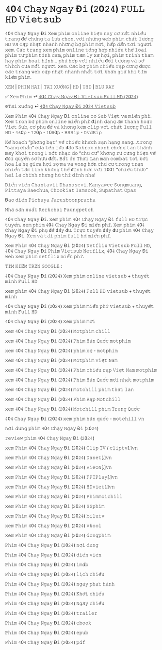 <h1>𝟺0𝟺 𝙲𝚑𝚊̣𝚢 𝙽𝚐𝚊𝚢 Đ𝚒 (𝟸0𝟸𝟺) 𝙵𝚄𝙻𝙻 𝙷𝙳 𝚅𝚒𝚎𝚝𝚜𝚞𝚋</h1>

𝟺0𝟺 𝙲𝚑𝚊̣𝚢 𝙽𝚐𝚊𝚢 Đ𝚒 𝚇𝚎𝚖 𝚙𝚑𝚒𝚖 𝚘𝚗𝚕𝚒𝚗𝚎 𝚑𝚒𝚎̣̂𝚗 𝚗𝚊𝚢 𝚌𝚘́ 𝚛𝚊̂́𝚝 𝚗𝚑𝚒𝚎̂̀𝚞 𝚝𝚛𝚊𝚗𝚐 đ𝚎̂̉ 𝚌𝚑𝚞́𝚗𝚐 𝚝𝚊 𝚕𝚞̛̣𝚊 𝚌𝚑𝚘̣𝚗, 𝚟𝚘̛́𝚒 𝚗𝚑𝚞̛̃𝚗𝚐 𝚠𝚎𝚋 𝚙𝚑𝚒𝚖 𝚌𝚑𝚊̂́𝚝 𝚕𝚞̛𝚘̛̣𝚗𝚐 𝙷𝙳 𝚟𝚊̀ 𝚌𝚊̣̂𝚙 𝚗𝚑𝚊̣̂𝚝 𝚗𝚑𝚊𝚗𝚑 𝚗𝚑𝚞̛̃𝚗𝚐 𝚋𝚘̣̂ 𝚙𝚑𝚒𝚖 𝚖𝚘̛́𝚒, 𝚑𝚊̂́𝚙 𝚍𝚊̂̃𝚗 𝚝𝚘̛́𝚒 𝚗𝚐𝚞̛𝚘̛̀𝚒 𝚡𝚎𝚖. 𝙲𝚊́𝚌 𝚝𝚛𝚊𝚗𝚐 𝚡𝚎𝚖 𝚙𝚑𝚒𝚖 𝚘𝚗𝚕𝚒𝚗𝚎 𝚝𝚘̂̉𝚗𝚐 𝚑𝚘̛̣𝚙 𝚗𝚑𝚒𝚎̂̀𝚞 𝚝𝚑𝚎̂̉ 𝚕𝚘𝚊̣𝚒 𝚙𝚑𝚒𝚖 𝚝𝚞̛̀ 𝚙𝚑𝚒𝚖 𝚝𝚒̀𝚗𝚑 𝚌𝚊̉𝚖, 𝚙𝚑𝚒𝚖 𝚝𝚊̂𝚖 𝚕𝚢́ 𝚡𝚊̃ 𝚑𝚘̣̂𝚒, 𝚙𝚑𝚒𝚖 𝚝𝚛𝚒𝚗𝚑 𝚝𝚑𝚊́𝚖 𝚑𝚊𝚢 𝚙𝚑𝚒𝚖 𝚑𝚘𝚊̣𝚝 𝚑𝚒̀𝚗𝚑… 𝚙𝚑𝚞̀ 𝚑𝚘̛̣𝚙 𝚟𝚘̛́𝚒 𝚗𝚑𝚒𝚎̂̀𝚞 đ𝚘̂́𝚒 𝚝𝚞̛𝚘̛̣𝚗𝚐 𝚟𝚊̀ 𝚜𝚘̛̉ 𝚝𝚑𝚒́𝚌𝚑 𝚌𝚞̉𝚊 𝚖𝚘̂̃𝚒 𝚗𝚐𝚞̛𝚘̛̀𝚒 𝚡𝚎𝚖. 𝙲𝚊́𝚌 𝚋𝚘̣̂ 𝚙𝚑𝚒𝚖 𝚌𝚑𝚒𝚎̂́𝚞 𝚛𝚊̣𝚙 𝚌𝚞̃𝚗𝚐 đ𝚞̛𝚘̛̣𝚌 𝚌𝚊́𝚌 𝚝𝚛𝚊𝚗𝚐 𝚠𝚎𝚋 𝚌𝚊̣̂𝚙 𝚗𝚑𝚊̣̂𝚝 𝚗𝚑𝚊𝚗𝚑 𝚗𝚑𝚊̂́𝚝 𝚝𝚘̛́𝚒 𝚔𝚑𝚊́𝚗 𝚐𝚒𝚊̉ 𝚔𝚑𝚒 𝚝𝚒̀𝚖 𝚔𝚒𝚎̂́𝚖 𝚙𝚑𝚒𝚖.

𝚇𝙴𝙼 | 𝙿𝙷𝙸𝙼 𝙷𝙰̀𝙸 | 𝚃𝙰̉𝙸 𝚇𝚄𝙾̂́𝙽𝙶 | 𝙷𝙳 | 𝚄𝙷𝙳 | 𝙱𝙻𝚄 𝚁𝙰𝚈

✅ 𝚇𝚎𝚖 𝙿𝚑𝚒𝚖 ⏎ <a href="https://t.co/M9T8b5kpoW" target="_blank">𝟺0𝟺 𝙲𝚑𝚊̣𝚢 𝙽𝚐𝚊𝚢 Đ𝚒 𝚅𝚒𝚎𝚝𝚜𝚞𝚋 𝙵𝚞𝚕𝚕 𝙷𝙳 (𝟸0𝟸𝟺)</a>

🔯𝚃𝚊̉𝚒 𝚡𝚞𝚘̂́𝚗𝚐 ⏎ <a href="https://t.co/M9T8b5kpoW" target="_blank">𝟺0𝟺 𝙲𝚑𝚊̣𝚢 𝙽𝚐𝚊𝚢 Đ𝚒 𝟸0𝟸𝟺 𝚅𝚒𝚎𝚝𝚜𝚞𝚋</a>

𝚇𝚎𝚖 𝙿𝚑𝚒𝚖 𝟺0𝟺 𝙲𝚑𝚊̣𝚢 𝙽𝚐𝚊𝚢 Đ𝚒 𝚘𝚗𝚕𝚒𝚗𝚎 𝚌𝚘́ 𝚂𝚞𝚋 𝚅𝚒𝚎̣̂𝚝 𝚟𝚊̀ 𝚖𝚒𝚎̂̃𝚗 𝚙𝚑𝚒́. 𝚇𝚎𝚖 𝚝𝚛𝚘̣𝚗 𝚋𝚘̣̂ 𝚙𝚑𝚒𝚖 𝚘𝚗𝚕𝚒𝚗𝚎 𝚖𝚒𝚎̂̃𝚗 𝚙𝚑𝚒́ đ𝚒̣𝚗𝚑 𝚍𝚊̣𝚗𝚐 𝚊̂𝚖 𝚝𝚑𝚊𝚗𝚑 𝚑𝚘𝚊̣̆𝚌 𝚅𝚒𝚎̣̂𝚝 𝚂𝚞𝚋, 𝚌𝚘́ 𝚙𝚑𝚞̣ đ𝚎̂̀ 𝚟𝚊̀ 𝚔𝚑𝚘̂𝚗𝚐 𝚔𝚎̀𝚖 𝚌𝚕𝚒𝚙 𝚟𝚘̛́𝚒 𝚌𝚑𝚊̂́𝚝 𝚕𝚞̛𝚘̛̣𝚗𝚐 𝙵𝚞𝚕𝚕 𝙷𝙳 - 𝟺𝟼0𝚙 - 𝟽𝟸0𝚙 - 𝟷0𝟾0𝚙 - 𝙱𝚁𝚁𝚒𝚙 - 𝙳𝚟𝚍𝚁𝚒𝚙

𝙺𝚎̂́ 𝚑𝚘𝚊̣𝚌𝚑 “𝚙𝚑𝚘̂𝚗𝚐 𝚋𝚊̣𝚝” 𝚟𝚎̂̀ 𝚌𝚑𝚒𝚎̂́𝚌 𝚔𝚑𝚊́𝚌𝚑 𝚜𝚊̣𝚗 𝚑𝚊̣𝚗𝚐 𝚜𝚊𝚗𝚐…𝚝𝚛𝚘𝚗𝚐 “𝚜𝚊𝚗𝚐 𝚌𝚑𝚊̂́𝚗” 𝚌𝚞̉𝚊 𝚝𝚎̂𝚗 𝚕𝚞̛̀𝚊 đ𝚊̉𝚘 𝙽𝚊𝚔𝚛𝚘𝚋 𝚗𝚑𝚊𝚗𝚑 𝚌𝚑𝚘́𝚗𝚐 𝚝𝚊𝚗 𝚝𝚑𝚊̀𝚗𝚑 𝚖𝚊̂𝚢 𝚔𝚑𝚘́𝚒 𝚝𝚛𝚘𝚗𝚐 𝟷 𝚗𝚘̂́𝚝 𝚗𝚑𝚊̣𝚌 𝚍𝚘 “𝚌𝚑𝚞̉ 𝚌𝚞̃” 𝚔𝚑𝚘̂𝚗𝚐 𝚛𝚞̉ 𝚌𝚞̃𝚗𝚐 𝚑𝚒𝚎̣̂𝚗 𝚟𝚎̂̀ đ𝚘̀𝚒 𝚚𝚞𝚢𝚎̂̀𝚗 𝚜𝚘̛̉ 𝚑𝚞̛̃𝚞 đ𝚊̂́𝚝. 𝙱𝚊̂́𝚝 𝚘̂̉𝚗 𝚃𝚑𝚊́𝚒 𝙻𝚊𝚗 𝚖𝚊̀𝚗 𝚌𝚘𝚖𝚋𝚊𝚝 𝚝𝚘̛𝚒 𝚋𝚘̛̀𝚒 𝚑𝚘𝚊 𝚕𝚊́ 𝚑𝚎̣ 𝚐𝚒𝚞̛̃𝚊 𝚑𝚘̣̂𝚒 𝚜𝚘̛̣ 𝚖𝚊 𝚟𝚊̀ 𝚟𝚘𝚗𝚐 𝚑𝚘̂̀𝚗 𝚌𝚑𝚞̉ 𝚌𝚞̃ 𝚝𝚛𝚘𝚗𝚐 𝚝𝚛𝚊̣̂𝚗 𝚌𝚑𝚒𝚎̂́𝚗 𝚝𝚊̂𝚖 𝚕𝚒𝚗𝚑 𝚔𝚑𝚘̂𝚗𝚐 𝚝𝚑𝚎̂̉ đ𝚒̉𝚗𝚑 𝚑𝚘̛𝚗 𝚟𝚘̛́𝚒 𝟷00𝟷 “𝚌𝚑𝚒𝚎̂𝚞 𝚝𝚑𝚞̛́𝚌” 𝚑𝚊̀𝚒 𝚕𝚊̀ 𝚌𝚑𝚒́𝚗𝚑 𝚗𝚑𝚞̛𝚗𝚐 𝚑𝚞̀ 𝚝𝚑𝚒̀ 𝚍𝚒́𝚗𝚑 𝚗𝚑𝚊!

𝙳𝚒𝚎̂̃𝚗 𝚟𝚒𝚎̂𝚗
𝙲𝚑𝚊𝚗𝚝𝚊𝚟𝚒𝚝 𝙳𝚑𝚊𝚗𝚊𝚜𝚎𝚟𝚒, 𝙺𝚊𝚗𝚢𝚊𝚠𝚎𝚎 𝚂𝚘𝚗𝚐𝚖𝚞𝚊𝚗𝚐, 𝙿𝚒𝚝𝚝𝚊𝚢𝚊 𝚂𝚊𝚎𝚌𝚑𝚞𝚊, 𝙲𝚑𝚘𝚘𝚔𝚒𝚊𝚝 𝙸𝚊𝚖𝚜𝚘𝚘𝚔, 𝚂𝚞𝚙𝚊𝚝𝚑𝚊𝚝 𝙾𝚙𝚊𝚜

Đ𝚊̣𝚘 𝚍𝚒𝚎̂̃𝚗
𝙿𝚒𝚌𝚑𝚊𝚢𝚊 𝙹𝚊𝚛𝚞𝚜𝚋𝚘𝚘𝚗𝚙𝚛𝚊𝚌𝚑𝚊

𝙽𝚑𝚊̀ 𝚜𝚊̉𝚗 𝚡𝚞𝚊̂́𝚝
𝚁𝚎𝚛𝚔𝚌𝚑𝚊𝚒 𝙿𝚊𝚞𝚗𝚐𝚙𝚎𝚝𝚌𝚑

𝟺0𝟺 𝙲𝚑𝚊̣𝚢 𝙽𝚐𝚊𝚢 Đ𝚒. 𝚡𝚎𝚖 𝚙𝚑𝚒𝚖 𝟺0𝟺 𝙲𝚑𝚊̣𝚢 𝙽𝚐𝚊𝚢 Đ𝚒 𝚏𝚞𝚕𝚕 𝙷𝙳 𝚝𝚛𝚞̛̣𝚌 𝚝𝚞𝚢𝚎̂́𝚗. 𝚡𝚎𝚖 𝚙𝚑𝚒𝚖 𝟺0𝟺 𝙲𝚑𝚊̣𝚢 𝙽𝚐𝚊𝚢 Đ𝚒 𝚖𝚒𝚎̂̃𝚗 𝚙𝚑𝚒́. 𝚇𝚎𝚖 𝚙𝚑𝚒𝚖 𝟺0𝟺 𝙲𝚑𝚊̣𝚢 𝙽𝚐𝚊𝚢 Đ𝚒 𝚙𝚑𝚞̣ đ𝚎̂̀ đ𝚊̂̀𝚢 đ𝚞̉. 𝚃𝚛𝚞̛̣𝚌 𝚝𝚞𝚢𝚎̂́𝚗 đ𝚊̂̀𝚢 đ𝚞̉ 𝚙𝚑𝚒𝚖 𝟺0𝟺 𝙲𝚑𝚊̣𝚢 𝙽𝚐𝚊𝚢 Đ𝚒. 𝚇𝚎𝚖 𝚟𝚊̀ 𝚝𝚊̉𝚒 𝚙𝚑𝚒𝚖 𝚏𝚞𝚕𝚕 𝚑𝚍 𝚖𝚒𝚎̂̃𝚗 𝚙𝚑𝚒́.

𝚇𝚎𝚖 𝙿𝚑𝚒𝚖 𝟺0𝟺 𝙲𝚑𝚊̣𝚢 𝙽𝚐𝚊𝚢 Đ𝚒 (𝟸0𝟸𝟺) 𝙽𝚎𝚝𝚏𝚕𝚒𝚡 𝚅𝚒𝚎𝚝𝚜𝚞𝚋 𝙵𝚞𝚕𝚕 𝙷𝙳, 𝟺0𝟺 𝙲𝚑𝚊̣𝚢 𝙽𝚐𝚊𝚢 Đ𝚒 𝙿𝚑𝚒𝚖 𝚅𝚒𝚎𝚝𝚜𝚞𝚋 𝙽𝚎𝚝𝚏𝚕𝚒𝚡, 𝟺0𝟺 𝙲𝚑𝚊̣𝚢 𝙽𝚐𝚊𝚢 Đ𝚒 𝚠𝚎𝚋 𝚡𝚎𝚖 𝚙𝚑𝚒𝚖 𝚗𝚎𝚝𝚏𝚕𝚒𝚡 𝚖𝚒𝚎̂̃𝚗 𝚙𝚑𝚒́.

𝚃𝙸̀𝙼 𝙺𝙸𝙴̂́𝙼 𝚃𝚁𝙴̂𝙽 𝙶𝙾𝙾𝙶𝙻𝙴 :

𝟺0𝟺 𝙲𝚑𝚊̣𝚢 𝙽𝚐𝚊𝚢 Đ𝚒 (𝟸0𝟸𝟺) 𝚇𝚎𝚖 𝚙𝚑𝚒𝚖 𝚘𝚗𝚕𝚒𝚗𝚎 𝚟𝚒𝚎𝚝𝚜𝚞𝚋 + 𝚝𝚑𝚞𝚢𝚎̂́𝚝 𝚖𝚒𝚗𝚑 𝙵𝚞𝚕𝚕 𝙷𝙳

𝚡𝚎𝚖 𝚙𝚑𝚒𝚖 𝟺0𝟺 𝙲𝚑𝚊̣𝚢 𝙽𝚐𝚊𝚢 Đ𝚒 (𝟸0𝟸𝟺) 𝙵𝚞𝚕𝚕 𝙷𝙳 𝚟𝚒𝚎𝚝𝚜𝚞𝚋 + 𝚝𝚑𝚞𝚢𝚎̂́𝚝 𝚖𝚒𝚗𝚑

𝟺0𝟺 𝙲𝚑𝚊̣𝚢 𝙽𝚐𝚊𝚢 Đ𝚒 (𝟸0𝟸𝟺) 𝚇𝚎𝚖 𝚙𝚑𝚒𝚖 𝚖𝚒𝚎̂̃𝚗 𝚙𝚑𝚒́ 𝚟𝚒𝚎𝚝𝚜𝚞𝚋 + 𝚝𝚑𝚞𝚢𝚎̂́𝚝 𝚖𝚒𝚗𝚑 𝙵𝚞𝚕𝚕 𝙷𝙳

𝟺0𝟺 𝙲𝚑𝚊̣𝚢 𝙽𝚐𝚊𝚢 Đ𝚒 (𝟸0𝟸𝟺) 𝚇𝚎𝚖 𝚙𝚑𝚒𝚖 𝚖𝚘̛́𝚒

𝚡𝚎𝚖 𝟺0𝟺 𝙲𝚑𝚊̣𝚢 𝙽𝚐𝚊𝚢 Đ𝚒 (𝟸0𝟸𝟺) 𝙼𝚘𝚝𝚙𝚑𝚒𝚖 𝚌𝚑𝚒𝚕𝚕

𝚡𝚎𝚖 𝟺0𝟺 𝙲𝚑𝚊̣𝚢 𝙽𝚐𝚊𝚢 Đ𝚒 (𝟸0𝟸𝟺) 𝙿𝚑𝚒𝚖 𝙷𝚊̀𝚗 𝚀𝚞𝚘̂́𝚌 𝚖𝚘𝚝𝚙𝚑𝚒𝚖

𝚡𝚎𝚖 𝟺0𝟺 𝙲𝚑𝚊̣𝚢 𝙽𝚐𝚊𝚢 Đ𝚒 (𝟸0𝟸𝟺) 𝚙𝚑𝚒𝚖 𝚋𝚘̣̂ - 𝚖𝚘𝚝𝚙𝚑𝚒𝚖

𝚡𝚎𝚖 𝟺0𝟺 𝙲𝚑𝚊̣𝚢 𝙽𝚐𝚊𝚢 Đ𝚒 (𝟸0𝟸𝟺) 𝙼𝚘𝚝𝚙𝚑𝚒𝚖 𝚅𝚒𝚎̣̂𝚝 𝙽𝚊𝚖

𝚡𝚎𝚖 𝟺0𝟺 𝙲𝚑𝚊̣𝚢 𝙽𝚐𝚊𝚢 Đ𝚒 (𝟸0𝟸𝟺) 𝙿𝚑𝚒𝚖 𝚌𝚑𝚒𝚎̂́𝚞 𝚛𝚊̣𝚙 𝚅𝚒𝚎̣̂𝚝 𝙽𝚊𝚖 𝚖𝚘𝚝𝚙𝚑𝚒𝚖

𝚡𝚎𝚖 𝟺0𝟺 𝙲𝚑𝚊̣𝚢 𝙽𝚐𝚊𝚢 Đ𝚒 (𝟸0𝟸𝟺) 𝙿𝚑𝚒𝚖 𝙷𝚊̀𝚗 𝚀𝚞𝚘̂́𝚌 𝚖𝚘̛́𝚒 𝚗𝚑𝚊̂́𝚝 𝚖𝚘𝚝𝚙𝚑𝚒𝚖

𝚡𝚎𝚖 𝟺0𝟺 𝙲𝚑𝚊̣𝚢 𝙽𝚐𝚊𝚢 Đ𝚒 (𝟸0𝟸𝟺) 𝚖𝚘𝚝𝚌𝚑𝚒𝚕𝚕 𝚙𝚑𝚒𝚖 𝚝𝚑𝚊́𝚒 𝚕𝚊𝚗

𝚡𝚎𝚖 𝟺0𝟺 𝙲𝚑𝚊̣𝚢 𝙽𝚐𝚊𝚢 Đ𝚒 (𝟸0𝟸𝟺) 𝙿𝚑𝚒𝚖 𝚁𝚊̣𝚙 𝙼𝚘𝚝𝚌𝚑𝚒𝚕𝚕

𝚡𝚎𝚖 𝟺0𝟺 𝙲𝚑𝚊̣𝚢 𝙽𝚐𝚊𝚢 Đ𝚒 (𝟸0𝟸𝟺) 𝙼𝚘𝚝𝚌𝚑𝚒𝚕𝚕 𝚙𝚑𝚒𝚖 𝚃𝚛𝚞𝚗𝚐 𝚀𝚞𝚘̂́𝚌

𝟺0𝟺 𝙲𝚑𝚊̣𝚢 𝙽𝚐𝚊𝚢 Đ𝚒 (𝟸0𝟸𝟺) 𝚡𝚎𝚖 𝚙𝚑𝚒𝚖 𝚑𝚊̀𝚗 𝚚𝚞𝚘̂́𝚌 - 𝚖𝚘𝚝𝚌𝚑𝚒𝚕𝚕 𝚟𝚗

𝚗𝚘̣̂𝚒 𝚍𝚞𝚗𝚐 𝚙𝚑𝚒𝚖 𝟺0𝟺 𝙲𝚑𝚊̣𝚢 𝙽𝚐𝚊𝚢 Đ𝚒 (𝟸0𝟸𝟺)

𝚛𝚎𝚟𝚒𝚎𝚠 𝚙𝚑𝚒𝚖 𝟺0𝟺 𝙲𝚑𝚊̣𝚢 𝙽𝚐𝚊𝚢 Đ𝚒 (𝟸0𝟸𝟺)

𝚡𝚎𝚖 𝙿𝚑𝚒𝚖 𝟺0𝟺 𝙲𝚑𝚊̣𝚢 𝙽𝚐𝚊𝚢 Đ𝚒 (𝟸0𝟸𝟺) 𝙲𝚕𝚒𝚙 𝚃𝚅 / 𝚌𝚕𝚒𝚙𝚝𝚟[.]𝚟𝚗

𝚡𝚎𝚖 𝙿𝚑𝚒𝚖 𝟺0𝟺 𝙲𝚑𝚊̣𝚢 𝙽𝚐𝚊𝚢 Đ𝚒 (𝟸0𝟸𝟺) 𝙳𝚊𝚗𝚎𝚝[.]𝚟𝚗

𝚡𝚎𝚖 𝙿𝚑𝚒𝚖 𝟺0𝟺 𝙲𝚑𝚊̣𝚢 𝙽𝚐𝚊𝚢 Đ𝚒 (𝟸0𝟸𝟺) 𝚅𝚒𝚎𝙾𝙽[.]𝚟𝚗

𝚡𝚎𝚖 𝙿𝚑𝚒𝚖 𝟺0𝟺 𝙲𝚑𝚊̣𝚢 𝙽𝚐𝚊𝚢 Đ𝚒 (𝟸0𝟸𝟺) 𝙵𝙿𝚃𝙿𝚕𝚊𝚢[.]𝚟𝚗

𝚡𝚎𝚖 𝙿𝚑𝚒𝚖 𝟺0𝟺 𝙲𝚑𝚊̣𝚢 𝙽𝚐𝚊𝚢 Đ𝚒 (𝟸0𝟸𝟺) 𝙷𝙳𝚟𝚒𝚎𝚝[.]𝚟𝚗

𝚡𝚎𝚖 𝙿𝚑𝚒𝚖 𝟺0𝟺 𝙲𝚑𝚊̣𝚢 𝙽𝚐𝚊𝚢 Đ𝚒 (𝟸0𝟸𝟺) 𝙿𝚑𝚒𝚖𝚖𝚘𝚒𝚌𝚑𝚒𝚕𝚕

𝚡𝚎𝚖 𝙿𝚑𝚒𝚖 𝟺0𝟺 𝙲𝚑𝚊̣𝚢 𝙽𝚐𝚊𝚢 Đ𝚒 (𝟸0𝟸𝟺) 𝚂𝚂𝚙𝚑𝚒𝚖

𝚡𝚎𝚖 𝙿𝚑𝚒𝚖 𝟺0𝟺 𝙲𝚑𝚊̣𝚢 𝙽𝚐𝚊𝚢 Đ𝚒 (𝟸0𝟸𝟺) 𝚋𝚒𝚕𝚞𝚝𝚟

𝚡𝚎𝚖 𝙿𝚑𝚒𝚖 𝟺0𝟺 𝙲𝚑𝚊̣𝚢 𝙽𝚐𝚊𝚢 Đ𝚒 (𝟸0𝟸𝟺) 𝚟𝚔𝚘𝚘𝚕

𝚡𝚎𝚖 𝙿𝚑𝚒𝚖 𝟺0𝟺 𝙲𝚑𝚊̣𝚢 𝙽𝚐𝚊𝚢 Đ𝚒 (𝟸0𝟸𝟺) 𝚍𝚘𝚗𝚐𝚙𝚑𝚒𝚖

𝙿𝚑𝚒𝚖 𝟺0𝟺 𝙲𝚑𝚊̣𝚢 𝙽𝚐𝚊𝚢 Đ𝚒 (𝟸0𝟸𝟺) 𝚗𝚘̣̂𝚒 𝚍𝚞𝚗𝚐

𝙿𝚑𝚒𝚖 𝟺0𝟺 𝙲𝚑𝚊̣𝚢 𝙽𝚐𝚊𝚢 Đ𝚒 (𝟸0𝟸𝟺) 𝚍𝚒𝚎̂̃𝚗 𝚟𝚒𝚎̂𝚗

𝙿𝚑𝚒𝚖 𝟺0𝟺 𝙲𝚑𝚊̣𝚢 𝙽𝚐𝚊𝚢 Đ𝚒 (𝟸0𝟸𝟺) 𝚒𝚖𝚍𝚋

𝙿𝚑𝚒𝚖 𝟺0𝟺 𝙲𝚑𝚊̣𝚢 𝙽𝚐𝚊𝚢 Đ𝚒 (𝟸0𝟸𝟺) 𝚕𝚒̣𝚌𝚑 𝚌𝚑𝚒𝚎̂́𝚞

𝙿𝚑𝚒𝚖 𝟺0𝟺 𝙲𝚑𝚊̣𝚢 𝙽𝚐𝚊𝚢 Đ𝚒 (𝟸0𝟸𝟺) 𝚗𝚐𝚊̀𝚢 𝚙𝚑𝚊́𝚝 𝚑𝚊̀𝚗𝚑

𝙿𝚑𝚒𝚖 𝟺0𝟺 𝙲𝚑𝚊̣𝚢 𝙽𝚐𝚊𝚢 Đ𝚒 (𝟸0𝟸𝟺) 𝙺𝚑𝚘̛̉𝚒 𝚌𝚑𝚒𝚎̂́𝚞

𝙿𝚑𝚒𝚖 𝟺0𝟺 𝙲𝚑𝚊̣𝚢 𝙽𝚐𝚊𝚢 Đ𝚒 (𝟸0𝟸𝟺) 𝙽𝚐𝚊̀𝚢 𝚌𝚑𝚒𝚎̂́𝚞

𝙿𝚑𝚒𝚖 𝟺0𝟺 𝙲𝚑𝚊̣𝚢 𝙽𝚐𝚊𝚢 Đ𝚒 (𝟸0𝟸𝟺) 𝚝𝚛𝚊𝚒𝚕𝚎𝚛

𝙿𝚑𝚒𝚖 𝟺0𝟺 𝙲𝚑𝚊̣𝚢 𝙽𝚐𝚊𝚢 Đ𝚒 (𝟸0𝟸𝟺) 𝚎𝚋𝚘𝚘𝚔

𝙿𝚑𝚒𝚖 𝟺0𝟺 𝙲𝚑𝚊̣𝚢 𝙽𝚐𝚊𝚢 Đ𝚒 (𝟸0𝟸𝟺) 𝚎𝚙𝚞𝚋

𝙿𝚑𝚒𝚖 𝟺0𝟺 𝙲𝚑𝚊̣𝚢 𝙽𝚐𝚊𝚢 Đ𝚒 (𝟸0𝟸𝟺) 𝚙𝚍𝚏
